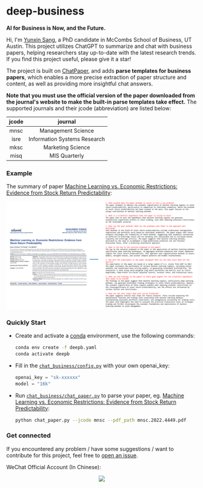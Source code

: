 # deep-business

**AI for Business is Now, and the Future.**

Hi, I'm [Yunxin Sang](https://sangyx.com/), a PhD candidate in McCombs School of Business, UT Austin. This project utilizes ChatGPT to summarize and chat with business papers, helping researchers stay up-to-date with the latest research trends. If you find this project useful, please give it a star!

The project is built on [ChatPaper](https://github.com/kaixindelele/ChatPaper), and adds **parse templates for business papers**, which enables a more precise extraction of paper structure and content, as well as providing more insightful chat answers.

**Note that you must use the official version of the paper downloaded from the journal's website to make the built-in parse templates take effect.** The supported journals and their jcode (abbreviation) are listed below:


| jcode |            journal           |
|:-----:|:----------------------------:|
|  mnsc |      Management Science      |
|  isre | Information Systems Research |
|  mksc |       Marketing Science      |
|  misq |         MIS Quarterly        |

### Example
The summary of paper [Machine Learning vs. Economic Restrictions: Evidence from Stock Return Predictability](https://pubsonline.informs.org/doi/abs/10.1287/mnsc.2022.4449):

![](./figs/example.png)


### Quickly Start
* Create and activate a [conda](https://docs.conda.io/en/latest/miniconda.html) environment, use the following commands:
    ```bash
    conda env create -f deepb.yaml
    conda activate deepb
    ```

* Fill in the [`chat_business/config.py`](chat_business/config.py) with your own openai_key:
    ```python
    openai_key = "sk-xxxxxx"
    model = "16k"
    ```

* Run [`chat_business/chat_paper.py`](chat_business\chat_paper.py) to parse your paper, eg. [Machine Learning vs. Economic Restrictions: Evidence from Stock Return Predictability](https://pubsonline.informs.org/doi/abs/10.1287/mnsc.2022.4449):
    ```bash
    python chat_paper.py --jcode mnsc --pdf_path mnsc.2022.4449.pdf
    ```

### Get connected
If you encountered any problem / have some suggestions / want to contribute for this project, feel free to [open an issue](https://github.com/sangyx/deep-business/issues/new/choose).

WeChat Official Account (In Chinese):
<html>
    <div align=center>
        <img src="./figs/oa.png" style="max-width: 50%;"/>
    </div>
</html>
